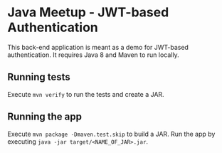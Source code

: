 # Java Meetup - JWT-based Authentication

This back-end application is meant as a demo for JWT-based authentication.
It requires Java 8 and Maven to run locally.

## Running tests

Execute `mvn verify` to run the tests and create a JAR.

## Running the app

Execute `mvn package -Dmaven.test.skip` to build a JAR.
Run the app by executing `java -jar target/<NAME_OF_JAR>.jar`.
